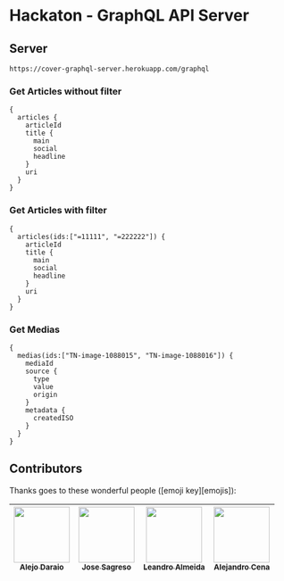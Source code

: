 # Hackaton - GraphQL API Server

## Server

```
https://cover-graphql-server.herokuapp.com/graphql
```

### Get Articles without filter

```
{
  articles {
    articleId
    title {
      main
      social
      headline
    }
    uri
  } 
}
```

### Get Articles with filter

```
{
  articles(ids:["=11111", "=222222"]) {
    articleId
    title {
      main
      social
      headline
    }
    uri
  } 
}
```


### Get Medias

```
{
  medias(ids:["TN-image-1088015", "TN-image-1088016"]) {
    mediaId
    source {
      type
      value
      origin
    }
    metadata {
      createdISO
    }
  }
}
```

## Contributors

Thanks goes to these wonderful people ([emoji key][emojis]):

<!-- ALL-CONTRIBUTORS-LIST:START - Do not remove or modify this section -->
| [<img src="https://avatars1.githubusercontent.com/u/19291876?v=3&s=100" width="100px;"/><br /><sub>Alejo Daraio</sub>](https://github.com/alejodaraio) | [<img src="https://avatars2.githubusercontent.com/u/1482009?v=4&s=100" width="100px;"/><br /><sub>Jose Sagreso</sub>](https://github.com/jsagredo-scott) | [<img src="https://avatars0.githubusercontent.com/u/1864435?v=4&s=100" width="100px;"/><br /><sub>Leandro Almeida</sub>](https://github.com/leanazulyoro) | [<img src="https://avatars3.githubusercontent.com/u/1032786?v=4&s=100" width="100px;"/><br /><sub>Alejandro Cena</sub>](https://github.com/alejandrocena) |
| :---: | :---: | :---: | :---: |
<!-- ALL-CONTRIBUTORS-LIST:END -->

